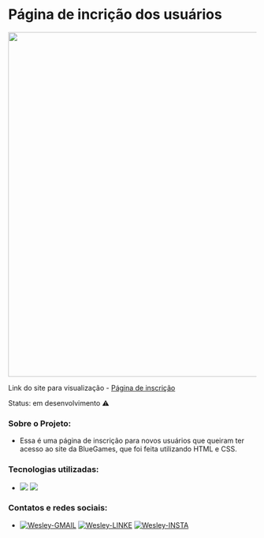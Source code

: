 
<h1 style="display:inline-block">Página de incrição dos usuários</h1>
<img src="https://user-images.githubusercontent.com/96901986/152090616-866eb438-71b6-40b6-a4b1-4f3d75e9686a.png"  width=700/>
<p>Link do site para visualização - <a href="https://pagina-de-inscricao.netlify.app/" target="_blank">Página de inscrição</a>

 <p>Status: em desenvolvimento ⚠</p>
 
 
 ### Sobre o Projeto:

+ Essa é uma página de inscrição para novos usuários que queiram ter acesso ao site da BlueGames, que foi feita utilizando HTML e CSS.

### Tecnologias utilizadas:
+ <img src="https://img.shields.io/badge/HTML5-E34F26?style=for-the-badge&logo=html5&logoColor=white"/> <img src="https://img.shields.io/badge/CSS3-1572B6?style=for-the-badge&logo=css3&logoColor=white"/>


### Contatos e redes sociais:
+ <div style="display: inline_block">
  <a href="mailto:contatoluishenriique@gmail.com"><img alt="Wesley-GMAIL" src="https://img.shields.io/badge/Gmail-D14836?style=for-the-badge&logo=gmail&logoColor=white"></a>
  <a href="https://www.linkedin.com/in/luis-henrique-desenvolvedor/"><img alt="Wesley-LINKE" src="https://img.shields.io/badge/LinkedIn-0077B5?style=for-the-badge&logo=linkedin&logoColor=white"></a>
  <a href="https://www.instagram.com/luis_henrique067/"><img alt="Wesley-INSTA" src="https://img.shields.io/badge/Instagram-E4405F?style=for-the-badge&logo=instagram&logoColor=white"></a> 
</div>
